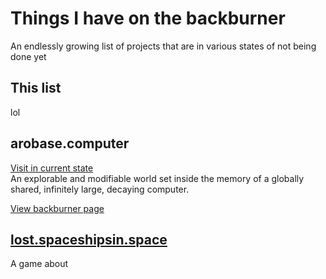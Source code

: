 # Things I have on the backburner

An endlessly growing list of projects that are in various states of not being done yet

## This list

lol

## arobase.computer

[Visit in current state](https://arobase.computer)   
An explorable and modifiable world set inside the memory of a globally shared, infinitely large, decaying computer.   

[View backburner page](/the-backburner/arobase.computer)
   
## [lost.spaceshipsin.space](https://lost.spaceshipsin.space)

A game about 
